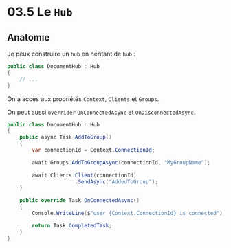 # 03.5 Le `Hub`

## Anatomie

Je peux construire un `hub` en héritant de `hub` :

```cs
public class DocumentHub : Hub
{
    // ...
}
```

On a accès aux propriétés `Context`, `Clients` et `Groups`.

On peut aussi `overrider` `OnConnectedAsync` et `OnDisconnectedAsync`.

```cs
public class DocumentHub : Hub
{
    public async Task AddToGroup()
    {
        var connectionId = Context.ConnectionId;

        await Groups.AddToGroupAsync(connectionId, "MyGroupName");
        
        await Clients.Client(connectionId)
            		  .SendAsync("AddedToGroup");
    }

    public override Task OnConnectedAsync()
    {
        Console.WriteLine($"user {Context.ConnectionId} is connected");

        return Task.CompletedTask;
    }
}
```

